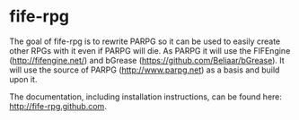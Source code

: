 fife-rpg
========
The goal of fife-rpg is to rewrite PARPG so it can be used to easily create other RPGs with it even if PARPG will die. As PARPG it will use the FIFEngine (http://fifengine.net/) and bGrease (https://github.com/Beliaar/bGrease).
It will use the source of PARPG (http://www.parpg.net) as a basis and build upon it.

The documentation, including installation instructions, can be found here: http://fife-rpg.github.com.
